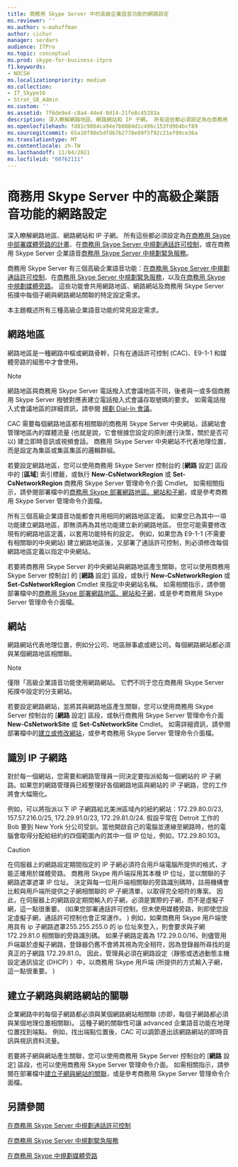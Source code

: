 ```yaml
---
title: 商務用 Skype Server 中的高級企業語音功能的網路設定
ms.reviewer: ''
ms.author: v-mahoffman
author: cichur
manager: serdars
audience: ITPro
ms.topic: conceptual
ms.prod: skype-for-business-itpro
f1.keywords:
- NOCSH
ms.localizationpriority: medium
ms.collection:
- IT_Skype16
- Strat_SB_Admin
ms.custom: ''
ms.assetid: 7f6de9e4-c8a4-44e4-8d14-21fe8c45283a
description: 深入瞭解網路地區、網路網站和 IP 子網。 所有這些都必須設定為在商務用 Skype 中部署媒體旁路的計畫、在商務用 Skype Server) 中規劃通話許可控制，或在商務用 Skype Server 企業語音的商務用 Skype Server 中規劃緊急服務。
ms.openlocfilehash: fd81c9084ca94e7b0884d1c496c153fd964bcf89
ms.sourcegitcommit: 65a10f80e5dfd67b2778e09f5f92c21ef09ce36a
ms.translationtype: MT
ms.contentlocale: zh-TW
ms.lasthandoff: 11/04/2021
ms.locfileid: "60762111"
---
```

# <a name="network-settings-for-the-advanced-enterprise-voice-features-in-skype-for-business-server"></a>商務用 Skype Server 中的高級企業語音功能的網路設定

深入瞭解網路地區、網路網站和 IP 子網。 所有這些都必須設定為[在商務用 Skype 中部署媒體旁路的計畫](media-bypass.md)、在[商務用 Skype Server 中規劃通話許可控制](call-admission-control.md)，或在商務用 Skype Server 企業語音[商務用 Skype Server 中規劃緊急服務](emergency-services.md)。

商務用 Skype Server 有三個高級企業語音功能：[在商務用 Skype Server 中規劃通話許可控制](call-admission-control.md)、在[商務用 Skype Server 中規劃緊急服務](emergency-services.md)，以及[在商務用 Skype 中規劃媒體旁路](media-bypass.md)。 這些功能會共用網路地區、網路網站及商務用 Skype Server 拓撲中每個子網與網路網站關聯的特定設定需求。

本主題概述所有三種高級企業語音功能的常見設定需求。

## <a name="network-regions"></a>網路地區

網路地區是一種網路中樞或網路骨幹，只有在通話許可控制 (CAC)、E9-1-1 和媒體旁路的組態中才會使用。

> [!NOTE]
> 網路地區與商務用 Skype Server 電話撥入式會議地區不同，後者與一或多個商務用 Skype Server 撥號對應表建立電話撥入式會議存取號碼的要求。 如需電話撥入式會議地區的詳細資訊，請參閱 [規劃 Dial-In 會議](/previous-versions/office/lync-server-2013/lync-server-2013-dial-in-conferencing-requirements)。

CAC 需要每個網路地區都有相關聯的商務用 Skype Server 中央網站，該網站會管理地區內的媒體流量 (也就是說，它會根據您設定的原則進行決策，關於是否可以) 建立即時音訊或視頻會話。 商務用 Skype Server 中央網站不代表地理位置，而是設定為集區或集區集區的邏輯群組。

若要設定網路地區，您可以使用商務用 Skype Server 控制台的 [**網路** 設定] 區段中的 [**區域**] 索引標籤，或執行 **New-CsNetworkRegion** 或 **Set-CsNetworkRegion** 商務用 Skype Server 管理命令介面 Cmdlet。 如需相關指示，請參閱部署檔中的[商務用 Skype 部署網路地區、網站和子網](../../deploy/deploy-enterprise-voice/deploy-network.md)，或是參考商務用 Skype Server 管理命令介面檔。

所有三個高級企業語音功能都會共用相同的網路地區定義。 如果您已為其中一項功能建立網路地區，即無須再為其他功能建立新的網路地區。 但您可能需要修改現有的網路地區定義，以套用功能特有的設定。 例如，如果您為 E9-1-1 (不需要有相關聯的中央網站) 建立網路地區後，又部署了通話許可控制，則必須修改每個網路地區定義以指定中央網站。

若要將商務用 Skype Server 的中央網站與網路地區產生關聯，您可以使用商務用 Skype Server 控制台] 的 [**網路** 設定] 區段，或執行 **New-CsNetworkRegion** 或 **Set-CsNetworkRegion** Cmdlet 來指定中央網站名稱。 如需相關指示，請參閱部署檔中的[商務用 Skype 部署網路地區、網站和子網](../../deploy/deploy-enterprise-voice/deploy-network.md)，或是參考商務用 Skype Server 管理命令介面檔。

## <a name="network-sites"></a>網站

網路網站代表地理位置，例如分公司、地區辦事處或總公司。每個網路網站都必須與某個網路地區相關聯。

> [!NOTE]
> 僅限「高級企業語音功能使用網路網站。 它們不同于您在商務用 Skype Server 拓撲中設定的分支網站。

若要設定網路網站，並將其與網路地區產生關聯，您可以使用商務用 Skype Server 控制台的 [**網路** 設定] 區段，或執行商務用 Skype Server 管理命令介面 **New-CsNetworkSite** 或 **Set-CsNetworkSite** Cmdlet。 如需詳細資訊，請參閱部署檔中的[建立或修改網站](/previous-versions/office/lync-server-2013/lync-server-2013-create-or-modify-a-network-site)，或參考商務用 Skype Server 管理命令介面檔。

## <a name="identify-ip-subnets"></a>識別 IP 子網路

對於每一個網站，您需要和網路管理員一同決定要指派給每一個網站的 IP 子網路。如果您的網路管理員已經整理好各個網路地區與網站的 IP 子網路，您的工作將會大幅簡化。

例如，可以將指派以下 IP 子網路給北美洲區域內的紐約網站：172.29.80.0/23, 157.57.216.0/25, 172.29.91.0/23, 172.29.81.0/24. 假設平常在 Detroit 工作的 Bob 要到 New York 分公司受訓。當他開啟自己的電腦並連線至網路時，他的電腦會取得分配給紐約的四個範圍內的其中一個 IP 位址，例如，172.29.80.103。

> [!CAUTION]
> 在伺服器上的網路設定期間指定的 IP 子網必須符合用戶端電腦所提供的格式，才能正確用於媒體旁路。 商務用 Skype 用戶端採用其本機 IP 位址，並以關聯的子網路遮罩遮罩 IP 位址。 決定與每一位用戶端相關聯的旁路識別碼時，註冊機構會比較與用戶端所提供之子網相關聯的 IP 子網清單，以取得完全相符的專案。 因此，在伺服器上的網路設定期間輸入的子網，必須是實際的子網，而不是虛擬子網，這一點很重要。  (如果您部署通話許可控制，但未使用媒體旁路，則即使您設定虛擬子網，通話許可控制也會正常運作。 ) 例如，如果商務用 Skype 用戶端使用具有 ip 子網路遮罩255.255.255.0 的 ip 位址來登入，則會要求與子網172.29.81.0 相關聯的旁路識別碼。 如果子網路定義為 172.29.0.0/16，則儘管用戶端屬於虛擬子網路，登錄器仍舊不會將其視為完全相符，因為登錄器所尋找的是真正的子網路 172.29.81.0。 因此，管理員必須在網路設定（靜態或透過動態主機設定通訊協定 (DHCP) ）中，以商務用 Skype 用戶端 (所提供的方式輸入子網，這一點很重要。 ) 

## <a name="associating-subnets-with-network-sites"></a>建立子網路與網路網站的關聯

企業網路中的每個子網路都必須與某個網路網站相關聯 (亦即，每個子網路都必須與某個地理位置相關聯)。 這種子網的關聯性可讓 advanced 企業語音功能在地理位置找到端點。 例如，找出端點位置後，CAC 可以調節進出該網路網站的即時音訊與視訊資料流量。

若要將子網與網站產生關聯，您可以使用商務用 Skype Server 控制台的 [**網路** 設定] 區段，也可以使用商務用 Skype Server 管理命令介面。 如需相關指示，請參閱在部署檔中[建立子網與網站的關聯](/previous-versions/office/lync-server-2013/lync-server-2013-associate-a-subnet-with-a-network-site)，或是參考商務用 Skype Server 管理命令介面檔。

## <a name="see-also"></a>另請參閱

[在商務用 Skype Server 中規劃通話許可控制](call-admission-control.md)

[在商務用 Skype Server 中規劃緊急服務](emergency-services.md)

[在商務用 Skype 中規劃媒體旁路](media-bypass.md)